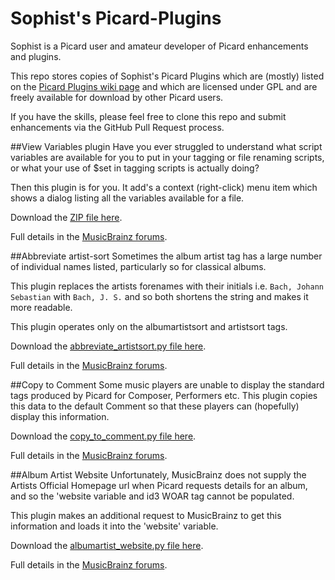# Sophist's Picard-Plugins

Sophist is a Picard user and amateur developer of Picard enhancements and plugins.

This repo stores copies of Sophist's Picard Plugins which are (mostly) listed on the [Picard Plugins wiki page](http://musicbrainz.org/doc/MusicBrainz_Picard/Plugins) and which are licensed under GPL and are freely available for download by other Picard users.

If you have the skills, please feel free to clone this repo and submit enhancements via the GitHub Pull Request process.

##View Variables plugin
Have you ever struggled to understand what script variables are available for you to put in your tagging or file renaming scripts, or what your use of $set in tagging scripts is actually doing?

Then this plugin is for you. It add's a context (right-click) menu item which shows a dialog listing all the variables available for a file.

Download the [ZIP file here](https://github.com/Sophist-UK/Picard-Plugins/raw/master/viewvariables.zip).

Full details in the [MusicBrainz forums](http://forums.musicbrainz.org/viewtopic.php?id=4886).

##Abbreviate artist-sort
Sometimes the album artist tag has a large number of individual names listed, particularly so for classical albums.

This plugin replaces the artists forenames with their initials i.e. `Bach, Johann Sebastian` with `Bach, J. S.` and so both shortens the string and makes it more readable.

This plugin operates only on the albumartistsort and artistsort tags.

Download the [abbreviate_artistsort.py file here](https://github.com/Sophist-UK/Picard-Plugins/raw/master/abbreviate_artistsort.py).

Full details in the [MusicBrainz forums](http://forums.musicbrainz.org/viewtopic.php?id=4893).

##Copy to Comment
Some music players are unable to display the standard tags produced by Picard for Composer, Performers etc.
This plugin copies this data to the default Comment so that these players can (hopefully) display this information.

Download the [copy_to_comment.py file here](https://github.com/Sophist-UK/Picard-Plugins/raw/master/copy_to_comment.py).

Full details in the [MusicBrainz forums](http://forums.musicbrainz.org/viewtopic.php?id=4895).

##Album Artist Website
Unfortunately, MusicBrainz does not supply the Artists Official Homepage url when Picard requests details for an album, and so the 'website variable and id3 WOAR tag cannot be populated.

This plugin makes an additional request to MusicBrainz to get this information and loads it into the 'website' variable.

Download the [albumartist_website.py file here](https://github.com/Sophist-UK/Picard-Plugins/raw/master/albumartist_website.py).

Full details in the [MusicBrainz forums](http://forums.musicbrainz.org/viewtopic.php?id=4906).

